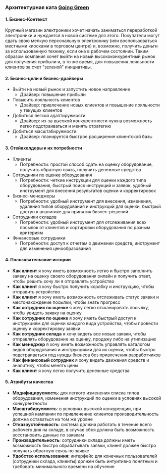 ### Архитектурная ката [Going Green](http://nealford.com/katas/kata?id=GoingGreen "Going Green")

#### 1. **Бизнес-Контекст**

Крупный магазин электроники хочет начать заниматься переработкой электроники и нуждается в новой системе для этого. Покупатели могут сдать свою мелкую персональную электронику (или воспользоваться местными киосками в торговом центре) и, возможно, получить деньги за использованную технику, если она в рабочем состоянии. Таким образом компания хочет выйти на новый  высококонкурентный рынок для получения прибыли и, в то же время, для повышения  лояльности клиентов за счет "зеленой" инициативы. 

#### 2. **Бизнес-цели и бизнес-драйверы**
 - Выйти на новый рынок и запустить новое направление
   - Драйвер: повышение прибыли 
 - Повысить лояльность клиентов
   - Драйвер: привлечение новых клиентов и повышение лояльности у текущих  клиентов
 - Добиться легкой адаптируемости
   - Драйвер: из-за высокой конкурентности нужна возможность легко подстраиваться и менять стратегию
 - Добиться масштабируемости
   - Драйвер: планируется быстрое расширение клиентской базы
#### 3. **Стейкхолдеры и их потребности**
 - Клиенты
   - Потребности: простой способ сдать на оценку оборудование, получить обратную связь,  получить денежные средства
 - Сотрудники по оценке оборудования 
   - Потребности: четкие инструкции для оценки каждого типа оборудования, быстрый поиск инструкций и заявок, удобный инструмент для внесения результатов оценки и корректировок 
 - Бизнес-менеджеры
   - Потребности: удобный инструмент для внесения, изменения, удаления типов оборудования и инструкций для оценки, быстрый доступ к аналитике для принятия бизнес-решений  
 - Сотрудники складов
   - Потребности: удобный инструмент для отслеживания всех посылок от клиентов и сортировки оборудования по разным критериям 
 - Финансовые сотрудники
   - Потребности: доступ к отчетам о движении средств, инструмент для изменения ценообразования 
   
#### 4. **Пользовательские истории**
- **Как клиент** я хочу иметь возможность легко и быстро заполнить заявку на оценку своего оборудования онлайн и получить ответ, чтобы решить хочу ли я отправлять устройство
- **Как клиент** я хочу быстро получить коробку и инструкцию, чтобы отправить устройство
- **Как клиент** я хочу иметь возможность отслеживать статус заявки и местонахождение посылки, чтобы знать прогресс
- **Как сотрудник по оценке** я хочу легко отсканировать посылку, чтобы увидеть заявку на оценку
- **Как сотрудник по оценке** я хочу иметь быстрый доступ к инструкциям для оценки каждого вида устройства, чтобы провести оценку и корректировку заявки
- **Как сотрудник склада** я хочу видеть все новые заявки, чтобы отправлять оборудование на оценку, продажу либо на утилизацию
- **Как менеджер** я хочу иметь возможность управлять каталогом видов оборудования и инструкциями для их оценки, чтобы быстро подстраиваться под нужды бизнеса без привлечения разработчиков 
- **Как финансовый сотрудник** я хочу видеть движения средств и аналитику, чтобы менять цены
- **Как клиент** я хочу легко получить денежные средства

#### 5. **Атрибуты качества**

 - **Модифицируемость**:  для легкого изменения списка типов оборудования, изменения инструкций по оценки в условиях высокой конкурентности
 - **Масштабируемость**: в условиях высокой конкуренции, при успешной кампании по привлечению клиентов производительность должна оставаться на том же уровне
 - **Отказоустойчивость**: система должна работать в течение всего рабочего дня на складе, в случае сбоя должна быть возможность восстановить данные по заявкам
 - **Производительность**: сотрудники склада должны иметь возможность быстро обрабатывать заявки, клиент должен быстро получать обратную связь по заявке
 - **Удобство использования**: интерфейс для конечных пользователей (сотрудники склада, клиенты) должен быть интуитивно понятным и требовать минимального времени на обучение
